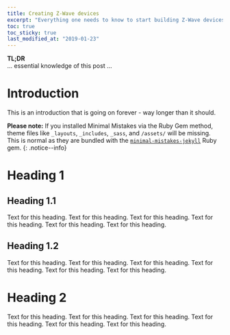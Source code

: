 ```yaml
---
title: Creating Z-Wave devices
excerpt: "Everything one needs to know to start building Z-Wave devices."
toc: true
toc_sticky: true
last_modified_at: "2019-01-23"
---
```


**TL;DR**  
... essential knowledge of this post ...

# Introduction
This is an introduction that is going on forever - way longer than it should.

**Please note:** If you installed Minimal Mistakes via the Ruby Gem method, theme files like `_layouts`, `_includes`, `_sass`, and `/assets/` will be missing. This is normal as they are bundled with the [`minimal-mistakes-jekyll`](https://rubygems.org/gems/minimal-mistakes-jekyll) Ruby gem.
{: .notice--info}

# Heading 1
## Heading 1.1
Text for this heading. 
Text for this heading. 
Text for this heading. 
Text for this heading. 
Text for this heading. 
Text for this heading. 

## Heading 1.2
Text for this heading. 
Text for this heading. 
Text for this heading. 
Text for this heading. 
Text for this heading. 
Text for this heading. 

# Heading 2
Text for this heading. 
Text for this heading. 
Text for this heading. 
Text for this heading. 
Text for this heading. 
Text for this heading. 

